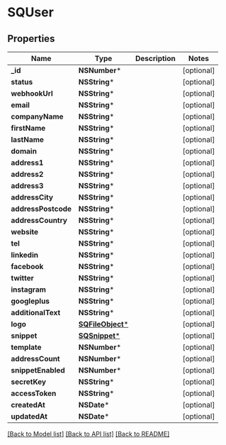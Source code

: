 # SQUser

## Properties
Name | Type | Description | Notes
------------ | ------------- | ------------- | -------------
**_id** | **NSNumber*** |  | [optional] 
**status** | **NSString*** |  | [optional] 
**webhookUrl** | **NSString*** |  | [optional] 
**email** | **NSString*** |  | [optional] 
**companyName** | **NSString*** |  | [optional] 
**firstName** | **NSString*** |  | [optional] 
**lastName** | **NSString*** |  | [optional] 
**domain** | **NSString*** |  | [optional] 
**address1** | **NSString*** |  | [optional] 
**address2** | **NSString*** |  | [optional] 
**address3** | **NSString*** |  | [optional] 
**addressCity** | **NSString*** |  | [optional] 
**addressPostcode** | **NSString*** |  | [optional] 
**addressCountry** | **NSString*** |  | [optional] 
**website** | **NSString*** |  | [optional] 
**tel** | **NSString*** |  | [optional] 
**linkedin** | **NSString*** |  | [optional] 
**facebook** | **NSString*** |  | [optional] 
**twitter** | **NSString*** |  | [optional] 
**instagram** | **NSString*** |  | [optional] 
**googleplus** | **NSString*** |  | [optional] 
**additionalText** | **NSString*** |  | [optional] 
**logo** | [**SQFileObject***](SQFileObject.md) |  | [optional] 
**snippet** | [**SQSnippet***](SQSnippet.md) |  | [optional] 
**template** | **NSNumber*** |  | [optional] 
**addressCount** | **NSNumber*** |  | [optional] 
**snippetEnabled** | **NSNumber*** |  | [optional] 
**secretKey** | **NSString*** |  | [optional] 
**accessToken** | **NSString*** |  | [optional] 
**createdAt** | **NSDate*** |  | [optional] 
**updatedAt** | **NSDate*** |  | [optional] 

[[Back to Model list]](../README.md#documentation-for-models) [[Back to API list]](../README.md#documentation-for-api-endpoints) [[Back to README]](../README.md)


